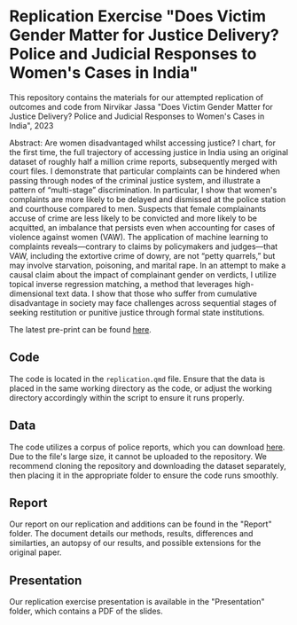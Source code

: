 # Replication Exercise "Does Victim Gender Matter for Justice Delivery? Police and Judicial Responses to Women's Cases in India"
This repository contains the materials for our attempted replication of outcomes and code from Nirvikar Jassa "Does Victim Gender Matter for Justice Delivery? Police and Judicial Responses to Women's Cases in India", 2023

Abstract: Are women disadvantaged whilst accessing justice? I chart, for the first time, the full trajectory of accessing justice in India using an original dataset of roughly half a million crime reports, subsequently merged with court files. I demonstrate that particular complaints can be hindered when passing through nodes of the criminal justice system, and illustrate a pattern of “multi-stage” discrimination. In particular, I show that women's complaints are more likely to be delayed and dismissed at the police station and courthouse compared to men. Suspects that female complainants accuse of crime are less likely to be convicted and more likely to be acquitted, an imbalance that persists even when accounting for cases of violence against women (VAW). The application of machine learning to complaints reveals—contrary to claims by policymakers and judges—that VAW, including the extortive crime of dowry, are not “petty quarrels,” but may involve starvation, poisoning, and marital rape. In an attempt to make a causal claim about the impact of complainant gender on verdicts, I utilize topical inverse regression matching, a method that leverages high-dimensional text data. I show that those who suffer from cumulative disadvantage in society may face challenges across sequential stages of seeking restitution or punitive justice through formal state institutions.

The latest pre-print can be found [here](https://www.cambridge.org/core/services/aop-cambridge-core/content/view/81E4CE479AECAC3CEB4024FFE273565F/S0003055423000916a.pdf/does-victim-gender-matter-for-justice-delivery-police-and-judicial-responses-to-womens-cases-in-india.pdf).

## Code

The code is located in the `replication.qmd` file. Ensure that the data is placed in the same working directory as the code, or adjust the working directory accordingly within the script to ensure it runs properly.

## Data

The code utilizes a corpus of police reports, which you can download [here](https://georgetown.box.com/s/q2bj0g830oyg9dlp69optsve2zh37z5j). Due to the file's large size, it cannot be uploaded to the repository. We recommend cloning the repository and downloading the dataset separately, then placing it in the appropriate folder to ensure the code runs smoothly.

## Report

Our report on our replication and additions can be found in the "Report" folder. The document details our methods, results, differences and similarties, an autopsy of our results, and possible extensions for the original paper.

## Presentation

Our replication exercise presentation is available in the "Presentation" folder, which contains a PDF of the slides.
